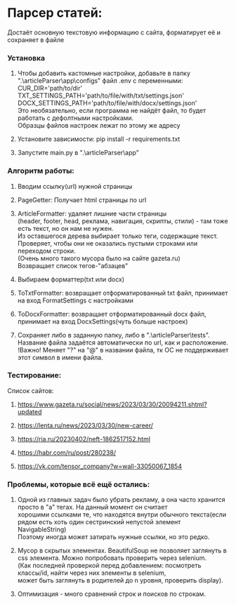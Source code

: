 <h1>Парсер статей:</h1>

Достаёт основную текстовую информацию с сайта, форматирует её и сохраняет в файле

<h3>Установка</h3>

1) Чтобы добавить кастомные настройки, добавьте в папку ".\articleParser\app\configs" файл .env с переменными:<br>
CUR_DIR='path/to/dir'<br>
TXT_SETTINGS_PATH='path/to/file/with/txt/settings.json'<br>
DOCX_SETTINGS_PATH='path/to/file/with/docx/settings.json'<br>
Это необязательно, если программа не найдёт файл, то будет работать с дефолтными настройками. <br>
Образцы файлов настроек лежат по этому же адресу<br>

2) Установите зависимости: pip install -r requirements.txt

3) Запустите main.py в ".\articleParser\app\"

<h3>Алгоритм работы:</h3>

1) Вводим ссылку(url) нужной страницы

2) PageGetter: Получает html страницы по url

3) ArticleFormatter: удаляет лишние части страницы<br>
    (header, footer, head, реклама, навигация, скрипты, стили) - там тоже есть текст, но он нам не нужен.<br>
    Из оставшегося дерева выбирает только теги, содержащие текст. <br>
    Проверяет, чтобы они не оказались пустыми строками или переходом строки.<br>
    (Очень много такого мусора было на сайте gazeta.ru)<br>
    Возвращает список тегов-"абзацев"

4) Выбираем форматтер(txt или docx)

5) ToTxtFormatter: возвращает отформатированный txt файл, принимает на вход FormatSettings с настройками

6) ToDocxFormatter: возвращает отформатированный docx файл, принимает на вход DocxSettings(чуть больше настроек)

7) Сохраняет либо в заданную папку, либо в ".\articleParser\tests". Название файла задаётся автоматически по url, как и расположение.
!Важно! Меняет "?" на "@" в названии файла, тк ОС не поддерживает этот символ в имени файла.


<h3>Тестирование:</h3>

Список сайтов:

1) https://www.gazeta.ru/social/news/2023/03/30/20094211.shtml?updated

2) https://lenta.ru/news/2023/03/30/new-career/

3) https://ria.ru/20230402/neft-1862517152.html

4) https://habr.com/ru/post/280238/

5) https://vk.com/tensor_company?w=wall-33050067_1854


<h3>Проблемы, которые всё ещё остались:</h3>

1) Одной из главных задач было убрать рекламу, а она часто хранится просто в "a" тегах. На данный момент он считает<br>
хорошими ссылками те, что находятся внутри обычного текста(если рядом есть хоть один сестринский непустой элемент NavigableString)<br>
Поэтому иногда может затирать нужные ссылки, но это редко.<br>

2) Мусор в скрытых элементах. BeautifulSoup не позволяет заглянуть в css элемента. Можно попробовать проверить через selenium.<br>
(Как последней проверкой перед добавлением: посмотреть классы/id, найти через них элементы в selenium,<br>
может быть заглянуть в родителей до n уровня, проверить display).


3) Оптимизация - много сравнений строк и поисков по строкам. 